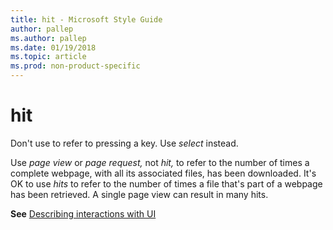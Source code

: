 ```yaml
---
title: hit - Microsoft Style Guide
author: pallep
ms.author: pallep
ms.date: 01/19/2018
ms.topic: article
ms.prod: non-product-specific
---
```


# hit

Don't use to refer to pressing a key. Use *select* instead. 

Use *page view* or *page request,* not *hit,* to refer to the number of times a complete webpage, with all its associated files, has been downloaded. It's OK to use *hits* to
refer to the number of times a file that's part of a webpage has been
retrieved. A single page view can result in many hits. 

**See** [Describing interactions with UI](~/procedures-instructions/describing-interactions-with-ui.md)
